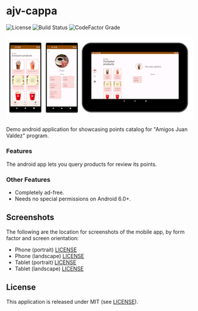 # ajv-cappa

![License](https://img.shields.io/github/license/marlonlom/ajv-cappa)
![Build Status](https://img.shields.io/github/actions/workflow/status/marlonlom/ajv-cappa/build.yml)
![CodeFactor Grade](https://img.shields.io/codefactor/grade/github/marlonlom/ajv-cappa/main)

![cappa screens](screenshots/cappa_all_screens-light.png)

Demo android application for showcasing points catalog for "Amigos Juan Valdez" program.

### Features

The android app lets you query products for review its points.

### Other Features

- Completely ad-free.
- Needs no special permissions on Android 6.0+.

## Screenshots

The following are the location for screenshots of the mobile app, by form factor and screen orientation:

- Phone (portrait) [LICENSE](screenshots/phone-portrait)
- Phone (landscape) [LICENSE](screenshots/phone-landscape)
- Tablet (portrait) [LICENSE](screenshots/tablet-portrait)
- Tablet (landscape) [LICENSE](screenshots/tablet-landscape)

## License

This application is released under MIT (see [LICENSE](LICENSE)).
